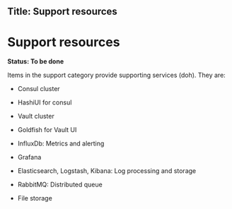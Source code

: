 Title: Support resources
---

# Support resources

**Status: To be done**


Items in the support category provide supporting services (doh). They are:


* Consul cluster
* HashiUI for consul
* Vault cluster
* Goldfish for Vault UI

* InfluxDb: Metrics and alerting
* Grafana
* Elasticsearch, Logstash, Kibana: Log processing and storage
* RabbitMQ: Distributed queue
* File storage
